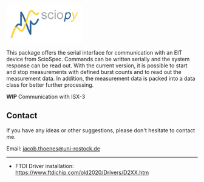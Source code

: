 <img src="https://raw.githubusercontent.com/EITLabworks/sciopy/develop/docs/_static/logo_sciopy.jpg" alt="Sciopy-logo" width="200"/>

This package offers the serial interface for communication with an EIT device from ScioSpec. Commands can be written serially and the system response can be read out. With the current version, it is possible to start and stop measurements with defined burst counts and to read out the measurement data. In addition, the measurement data is packed into a data class for better further processing.

**WIP** Communication with ISX-3

## Contact

If you have any ideas or other suggestions, please don't hesitate to contact me.

Email: jacob.thoenes@uni-rostock.de

___

- FTDI Driver installation: https://www.ftdichip.com/old2020/Drivers/D2XX.htm